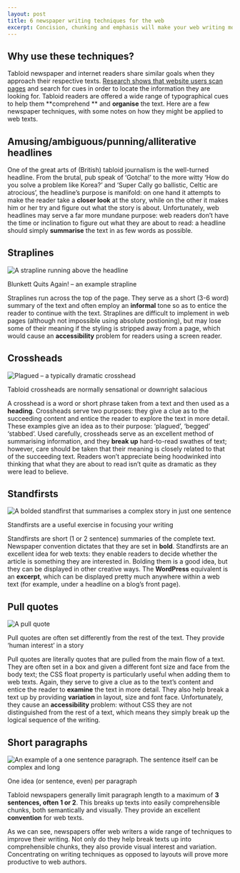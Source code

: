 ```yaml
---
layout: post
title: 6 newspaper writing techniques for the web
excerpt: Concision, chunking and emphasis will make your web writing more effective.
---
```


## Why use these techniques?

Tabloid newspaper and internet readers share similar goals when they approach their respective texts.  [Research shows that website users scan pages](http://www.useit.com/papers/webwriting/rewriting.html) and search for cues in order to locate the information they are looking for.  Tabloid readers are offered a wide range of typographical cues to help them **comprehend ** and **organise** the text.  Here are a few newspaper techniques, with some notes on how they might be applied to web texts.

## Amusing/ambiguous/punning/alliterative headlines

One of the great arts of (British) tabloid journalism is the well-turned headline.  From the brutal, pub speak of ‘Gotcha!’ to the more witty ‘How do you solve a problem like Korea?’ and ‘Super Cally go ballistic, Celtic are atrocious’, the headline’s purpose is manifold: on one hand it attempts to make the reader take a **closer look** at the story, while on the other it makes him or her try and figure out what the story is about.  Unfortunately, web headlines may serve a far more mundane purpose: web readers don’t have the time or inclination to figure out what they are about to read: a headline should simply **summarise** the text in as few words as possible.

## Straplines

<img alt="A strapline running above the headline" src="http://farm4.static.flickr.com/3145/2677209690_5fd77a009b.jpg?v=0">

<p class="figcaption">Blunkett Quits Again! &#8211; an example strapline</p>

Straplines run across the top of the page.  They serve as a short (3-6 word) summary of the text and often employ an **informal** tone so as to entice the reader to continue with the text.  Straplines are difficult to implement in web pages (although not impossible using absolute postioning), but may lose some of their meaning if the styling is stripped away from a page, which would cause an **accessibility** problem for readers using a screen reader.

## Crossheads

<img alt="Plagued &#8211; a typically dramatic crosshead" src="http://farm4.static.flickr.com/3096/2677209344_b89369f435.jpg?v=0">

<p class="figcaption">Tabloid crossheads are normally sensational or downright salacious</p>

A crosshead is a word or short phrase taken from a text and then used as a **heading**.  Crossheads serve two purposes: they give a clue as to the succeeding content and entice the reader to explore the text in more detail.  These examples give an idea as to their purpose: ‘plagued’, ‘begged’ ‘stabbed’.  Used carefully, crossheads serve as an excellent method of summarising information, and they **break up** hard-to-read swathes of text; however, care should be taken that their meaning is closely related to that of the succeeding text.  Readers won’t appreciate being hoodwinked into thinking that what they are about to read isn’t quite as dramatic as they were lead to believe.

## Standfirsts

<img alt="A bolded standfirst that summarises a complex story in just one sentence" src="http://farm4.static.flickr.com/3282/2677209606_d05720ca7d.jpg?v=0">

<p class="figcaption">Standfirsts are a useful exercise in focusing your writing</p>

Standfirsts are short (1 or 2 sentence) summaries of the complete text.  Newspaper convention dictates that they are set in **bold**.  Standfirsts are an excellent idea for web texts: they enable readers to decide whether the article is something they are interested in.  Bolding them is a good idea, but they can be displayed in other creative ways.  The **WordPress** equivalent is an **excerpt**, which can be displayed pretty much anywhere within a web text (for example, under a headline on a blog’s front page).

## Pull quotes

<img alt="A pull quote" src="http://farm4.static.flickr.com/3026/2677209464_025cbdb376.jpg?v=0">

<p class="figcaption">Pull quotes are often set differently from the rest of the text.  They provide &#8216;human interest&#8217; in a story</p>

Pull quotes are literally quotes that are pulled from the main flow of a text.  They are often set in a box and given a different font size and face from the body text; the CSS float property is particularly useful when adding them to web texts.  Again, they serve to give a clue as to the text’s content and entice the reader to **examine** the text in more detail.  They also help break a text up by providing **variation** in layout, size and font face.  Unfortunately, they cause an **accessibility** problem: without CSS they are not distinguished from the rest of a text, which means they simply break up the logical sequence of the writing.

## Short paragraphs

<img alt="An example of a one sentence paragraph.  The sentence itself can be complex and long" src="http://farm4.static.flickr.com/3136/2676392333_516fe37890.jpg?v=0">

<p class="figcaption">One idea (or sentence, even) per paragraph</p>

Tabloid newspapers generally limit paragraph length to a maximum of **3 sentences, often 1 or 2**.  This breaks up texts into easily comprehensible chunks, both semantically and visually.  They provide an excellent **convention** for web texts.

As we can see, newspapers offer web writers a wide range of techniques to improve their writing.  Not only do they help break texts up into comprehensible chunks, they also provide visual interest and variation. Concentrating on writing techniques as opposed to layouts will prove more productive to web authors.
